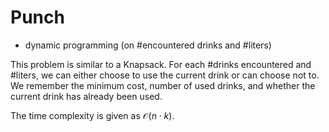 # Punch

* dynamic programming (on #encountered drinks and #liters)

This problem is similar to a Knapsack. For each #drinks encountered and #liters, we can either choose to use the current drink or can choose not to. We remember the minimum cost, number of used drinks, and whether the current drink has already been used.

The time complexity is given as $\mathcal{O}(n \cdot k)$.
